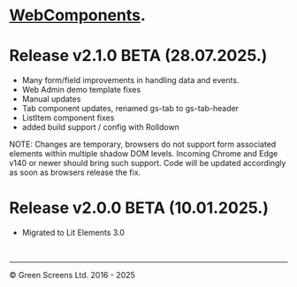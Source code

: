 # [WebComponents](https://webcomponents.greenscreens.ltd/).

# Release v2.1.0 BETA (28.07.2025.)

- Many form/field improvements in handling data and events. 
- Web Admin demo template fixes
- Manual updates
- Tab component updates, renamed gs-tab to gs-tab-header
- ListItem component fixes
- added build support / config with Rolldown

NOTE: Changes are temporary, browsers do not support form associated elements within multiple shadow DOM levels.
Incoming Chrome and Edge v140 or newer should bring such support. Code will be updated accordingly as soon as browsers release the fix.


# Release v2.0.0 BETA (10.01.2025.)

- Migrated to Lit Elements 3.0

<br><hr>

&copy; Green Screens Ltd. 2016 - 2025
 